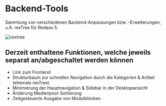 # Backend-Tools

Sammlung von verschiedenen Backend-Anpassungen bzw. -Erweiterungen, u.A. rexTree für Redaxo 5.

![rextree](https://user-images.githubusercontent.com/4291047/78261347-6cdb1100-74ff-11ea-9c3b-b16eb212a8d3.jpg)

## Derzeit enthaltene Funktionen, welche jeweils separat an/abgeschaltet werden können

- Link zum Frontend
- Strukturbaum zur schnellen Navigation durch die Kategorien & Artikel (ehemals rexTree)
- Minimierung der Hauptnavigation & Sidebar in der Desktopansicht
- Änderung Medienpool-Sortierung
- Zeitgesteuerte Ausgabe von Modulblöcken